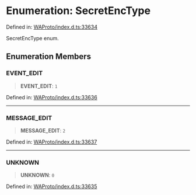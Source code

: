 # Enumeration: SecretEncType

Defined in: [WAProto/index.d.ts:33634](https://github.com/Fokusdotid/bail/blob/8a30cf93a8ac726f06d1ad6578695812a8253e53/WAProto/index.d.ts#L33634)

SecretEncType enum.

## Enumeration Members

### EVENT\_EDIT

> **EVENT\_EDIT**: `1`

Defined in: [WAProto/index.d.ts:33636](https://github.com/Fokusdotid/bail/blob/8a30cf93a8ac726f06d1ad6578695812a8253e53/WAProto/index.d.ts#L33636)

***

### MESSAGE\_EDIT

> **MESSAGE\_EDIT**: `2`

Defined in: [WAProto/index.d.ts:33637](https://github.com/Fokusdotid/bail/blob/8a30cf93a8ac726f06d1ad6578695812a8253e53/WAProto/index.d.ts#L33637)

***

### UNKNOWN

> **UNKNOWN**: `0`

Defined in: [WAProto/index.d.ts:33635](https://github.com/Fokusdotid/bail/blob/8a30cf93a8ac726f06d1ad6578695812a8253e53/WAProto/index.d.ts#L33635)
